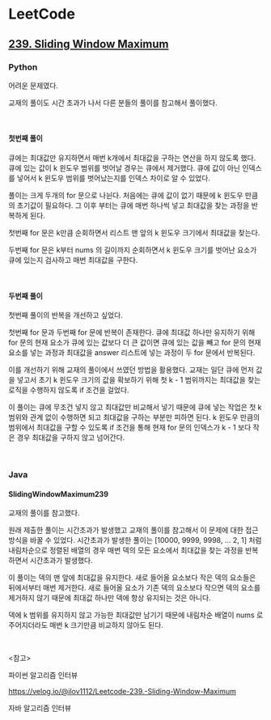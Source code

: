 # LeetCode

## [239. Sliding Window Maximum](https://leetcode.com/problems/sliding-window-maximum/)

### Python

어려운 문제였다.

교재의 풀이도 시간 초과가 나서 다른 분들의 풀이를 참고해서 풀이했다.

<br>

#### 첫번째 풀이

큐에는 최대값만 유지하면서 매번 k개에서 최대값을 구하는 연산을 하지 않도록 했다. 큐에 있는 값이 k 윈도우 범위를 벗어날 경우는 큐에서 제거했다. 큐에 값이 아닌 인덱스를 넣어서 k 윈도우 범위를 벗어났는지를 인덱스 차이로 알 수 있었다.

풀이는 크게 두개의 for 문으로 나뉜다. 처음에는 큐에 값이 없기 때문에 k 윈도우 만큼의 초기값이 필요하다. 그 이후 부터는 큐에 매번 하나씩 넣고 최대값을 찾는 과정을 반복하게 된다.

첫번째 for 문은 k만큼 순회하면서 리스트 맨 앞의 k 윈도우 크기에서 최대값을 찾는다.

두번째 for 문은 k부터 nums 의 길이까지 순회하면서 k 윈도우 크기를 벗어난 요소가 큐에 있는지 검사하고 매번 최대값을 구한다.

<br>

#### 두번째 풀이

첫번째 풀이의 반복을 개선하고 싶었다. 

첫번째 for 문과 두번째 for 문에 반복이 존재한다. 큐에 최대값 하나만 유지하기 위해 for 문의 현재 요소가 큐에 있는 값보다 더 큰 값이면 큐에 있는 값을 빼고 for 문의 현재 요소를 넣는 과정과 최대값을 answer 리스트에 넣는 과정이 두 for 문에서 반복된다.

이를 개선하기 위해 교재의 풀이에서 쓰였던 방법을 활용했다. 교재는 일단 큐에 먼저 값을 넣고서 초기 k 윈도우 크기의 값을 확보하기 위해 첫 k - 1 범위까지는 최대값을 찾는 로직을 수행하지 않도록 if 조건을 걸었다.

이 풀이는 큐에 무조건 넣지 않고 최대값만 비교해서 넣기 때문에 큐에 넣는 작업은 첫 k 범위와 관계 없이 수행하면 되고 최대값을 구하는 부분만 피하면 된다. k 윈도우 만큼의 범위에서 최대값을 구할 수 있도록 if 조건을 통해 현재 for 문의 인덱스가 k - 1 보다 작은 경우 최대값을 구하지 않고 넘어간다.

<br>

### Java

#### SlidingWindowMaximum239

교재의 풀이를 참고했다.

원래 제출한 풀이는 시간초과가 발생했고 교재의 풀이를 참고해서 이 문제에 대한 접근방식을 바꿀 수 있었다. 시간초과가 발생한 풀이는 [10000, 9999, 9998, ... 2, 1] 처럼 내림차순으로 정렬된 배열의 경우 매번 덱의 모든 요소에서 최대값을 찾는 과정을 반복하면서 시간초과가 발생했다.

이 풀이는 덱의 맨 앞에 최대값을 유지한다. 새로 들어올 요소보다 작은 덱의 요소들은 뒤에서부터 매번 제거한다. 새로 들어올 요소가 기존 덱의 요소보다 작으면 덱의 요소를 제거하지 않기 때문에 최대값 하나만 덱에 항상 유지되는 것은 아니다. 

덱에 k 범위를 유지하지 않고 가능한 최대값만 남기기 때문에 내림차순 배열이 nums 로 주어지더라도 매번 k 크기만큼 비교하지 않아도 된다.

<br>

<참고>

파이썬 알고리즘 인터뷰

https://velog.io/@ilov1112/Leetcode-239.-Sliding-Window-Maximum

자바 알고리즘 인터뷰

